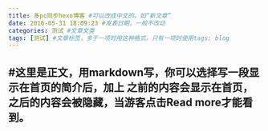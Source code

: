 ```yaml
---
title: 多pc同步hexo博客 #可以改成中文的，如“新文章”
date: 2016-05-31 18:09:23 #发表日期，一般不改动
categories: 测试 #文章文类
tags: [测试] #文章标签，多于一项时用这种格式，只有一项时使用tags: blog
---
```


#这里是正文，用markdown写，你可以选择写一段显示在首页的简介后，加上
之前的内容会显示在首页，之后的内容会被隐藏，当游客点击Read more才能看到。
---
